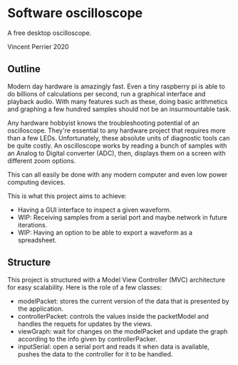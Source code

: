 # Software oscilloscope

A free desktop oscilloscope. 

Vincent Perrier 2020

## Outline

Modern day hardware is amazingly fast. Even a tiny raspberry pi is able to 
do billions of calculations per second, run a graphical interface and playback audio.
With many features such as these, doing basic arithmetics and 
graphing a few hundred samples should not be an insurmountable 
task. 

Any hardware hobbyist knows the troubleshooting potential of
an oscilloscope. 
They're essential to any hardware project that requires more than a few LEDs. 
Unfortunately, these absolute units of diagnostic tools
can be quite costly. 
An oscilloscope works by reading a bunch of samples with an Analog 
to Digital converter (ADC), then, displays them on a screen with different zoom options. 

This can all easily be done with any modern computer and even low power computing devices.

This is what this project aims to achieve:
* Having a GUI interface to inspect a given waveform.
* WIP: Receiving samples from a serial port and maybe network in future iterations.
* WIP: Having an option to be able to export a waveform as a spreadsheet.

## Structure
This project is structured with a Model View Controller (MVC) architecture for easy scalability.
Here is the role of a few classes:
* modelPacket: stores the current version of the data that is presented by the application.
* controllerPacket: controls the values inside the packetModel and handles the
requets for updates by the views.
* viewGraph: wait for changes on the modelPacket and update the graph according to the info given by controllerPacker.
* inputSerial: open a serial port and reads it when data is available, pushes the data to the controller for it to be handled.
